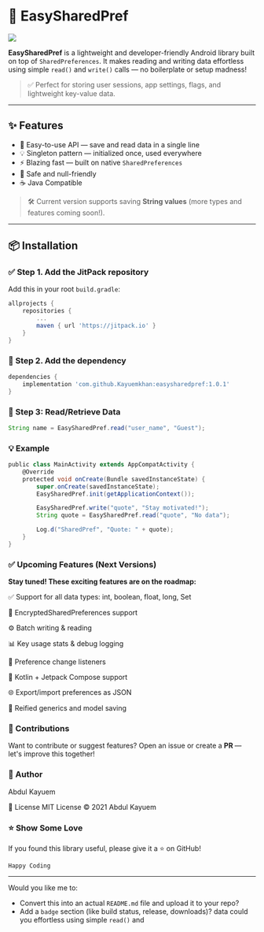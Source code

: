 # 🚀 EasySharedPref

[![](https://jitpack.io/v/Kayuemkhan/EasySharedPref.svg)](https://jitpack.io/#Kayuemkhan/EasySharedPref)

**EasySharedPref** is a lightweight and developer-friendly Android library built on top of `SharedPreferences`. It makes reading and writing data effortless using simple `read()` and `write()` calls — no boilerplate or setup madness!

> ✅ Perfect for storing user sessions, app settings, flags, and lightweight key-value data.

---

## ✨ Features

- 🧠 Easy-to-use API — save and read data in a single line  
- 💡 Singleton pattern — initialized once, used everywhere  
- ⚡ Blazing fast — built on native `SharedPreferences`  
- 🔐 Safe and null-friendly  
- ☕ Java Compatible  

> 🛠 Current version supports saving **String values** (more types and features coming soon!).

---

## 📦 Installation

### ✅ Step 1. Add the JitPack repository

Add this in your root `build.gradle`:

```groovy
allprojects {
    repositories {
        ...
        maven { url 'https://jitpack.io' }
    }
}
```
### 💾 Step 2. Add the dependency 
```groovy
dependencies {
    implementation 'com.github.Kayuemkhan:easysharedpref:1.0.1'
}
```

### 📖 Step 3: Read/Retrieve Data

```groovy
String name = EasySharedPref.read("user_name", "Guest");

```

### 💡 Example

```groovy
public class MainActivity extends AppCompatActivity {
    @Override
    protected void onCreate(Bundle savedInstanceState) {
        super.onCreate(savedInstanceState);
        EasySharedPref.init(getApplicationContext());

        EasySharedPref.write("quote", "Stay motivated!");
        String quote = EasySharedPref.read("quote", "No data");

        Log.d("SharedPref", "Quote: " + quote);
    }
}
```

### ✅ Upcoming Features (Next Versions)

<b>Stay tuned! These exciting features are on the roadmap: </b>


✅ Support for all data types: int, boolean, float, long, Set<String>

🔐 EncryptedSharedPreferences support

⚙️ Batch writing & reading

📊 Key usage stats & debug logging

🔄 Preference change listeners

🧠 Kotlin + Jetpack Compose support

🌐 Export/import preferences as JSON

🔁 Reified generics and model saving

### 🙌 Contributions

Want to contribute or suggest features?
Open an issue or create a <b> PR </b>— let's improve this together!

### 🧑 Author

Abdul Kayuem


📃 License
MIT License © 2021 Abdul Kayuem

### ⭐️ Show Some Love

If you found this library useful, please give it a ⭐ on GitHub!

	Happy Coding

---

Would you like me to:
- Convert this into an actual `README.md` file and upload it to your repo?
- Add a `badge` section (like build status, release, downloads)?
data could you effortless using simple `read()` and

